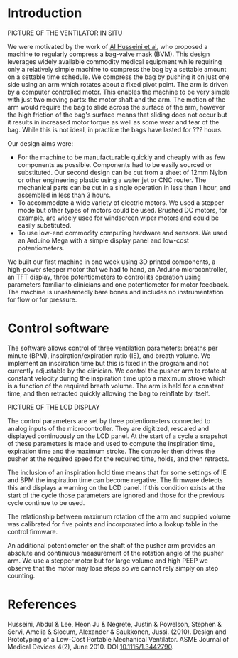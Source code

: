 # Introduction

PICTURE OF THE VENTILATOR IN SITU

We were motivated by the work of [Al Husseini et al.](https://www.researchgate.net/publication/245374049_Design_and_Prototyping_of_a_Low-Cost_Portable_Mechanical_Ventilator) who proposed a machine to regularly compress a bag-valve mask (BVM).  This design leverages widely available commodity medical equipment while requiring only a relatively simple machine to compress the bag by a settable amount on a settable time schedule. We compress the bag by pushing it on just one side using an arm which rotates about a fixed pivot point.  The arm is driven by a computer controlled motor. This enables the machine to be very simple with just two moving parts: the motor shaft and the arm.  The motion of the arm would require the bag to slide across the surface of the arm, however the high friction of the bag's surface means that sliding does not occur but it results in increased motor torque as well as some wear and tear of the bag.  While this is not ideal, in practice the bags have lasted for ??? hours.

Our design aims were:
 * For the machine to be manufacturable quickly and cheaply with as few components as possible. Components had to be easily sourced or substituted.  Our second design can be cut from a sheet of 12mm Nylon or other engineering plastic using a water jet or CNC router. The mechanical parts can be cut in a single operation in less than 1 hour, and assembled in less than 3 hours.
 * To accommodate a wide variety of electric motors. We used a stepper mode but other types of motors could be used. Brushed DC motors, for example, are widely used for windscreen wiper motors and could be easily substituted.
 * To use low-end commodity computing hardware and sensors. We used an Arduino Mega with a simple display panel and low-cost potentiometers.

We built our first machine in one week using 3D printed components, a high-power stepper motor that we had to hand, an Arduino microcontroller, an TFT display, three potentiometers to control its operation using parameters familiar to clinicians and one potentiometer for motor feedback. The machine is unashamedly bare bones and includes no instrumentation for flow or for pressure.  

# Control software

The software allows control of three ventilation parameters: breaths per minute (BPM), inspiration/expiration ratio (IE), and breath volume.  We implement an inspiration time but this is fixed in the program and not currently adjustable by the clinician. We control the pusher arm to rotate at constant velocity during the inspiration time upto a maximum stroke which is a function of the required breath volume.  The arm is held for a constant time, and then retracted quickly allowing the bag to reinflate by itself.

PICTURE OF THE LCD DISPLAY

The control parameters are set by three potentiometers connected to analog inputs of the microcontroller.  They are digitized, rescaled and displayed continuously on the LCD panel. At the start of a cycle a snapshot of these parameters is made and used to compute the inspiration time, expiration time and the maximum stroke.  The controller then drives the pusher at the required speed for the required time, holds, and then retracts.

The inclusion of an inspiration hold time means that for some settings of IE and BPM the inspiration time can become negative.  The firmware detects this and displays a warning on the LCD panel.  If this condition exists at the start of the cycle those parameters are ignored and those for the previous cycle continue to be used.

The relationship between maximum rotation of the arm and supplied volume was calibrated for five points and incorporated into a lookup table in the control firmware.

An additional potentiometer on the shaft of the pusher arm provides an absolute and continuous measurement of the rotation angle of the pusher arm.  We use a stepper motor but for large volume and high PEEP we observe that the motor may lose steps so we cannot rely simply on step counting.


# References
Husseini, Abdul & Lee, Heon Ju & Negrete, Justin & Powelson, Stephen & Servi, Amelia & Slocum, Alexander & Saukkonen, Jussi. (2010). Design and Prototyping of a Low-Cost Portable Mechanical Ventilator. ASME Journal of Medical Devices 4(2), June 2010. DOI [10.1115/1.3442790](https://dx.doi.org/10.1115/1.3442790). 
